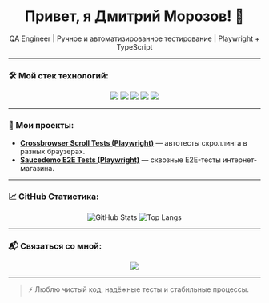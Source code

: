 <h1 align="center">Привет, я Дмитрий Морозов! 👋</h1>

<p align="center">
  QA Engineer | Ручное и автоматизированное тестирование | Playwright + TypeScript
</p>

---

### 🛠 Мой стек технологий:
<p align="center">
  <img src="https://img.shields.io/badge/Playwright-292929?style=for-the-badge&logo=playwright&logoColor=green" />
  <img src="https://img.shields.io/badge/TypeScript-292929?style=for-the-badge&logo=typescript&logoColor=blue" />
  <img src="https://img.shields.io/badge/JavaScript-292929?style=for-the-badge&logo=javascript&logoColor=yellow" />
  <img src="https://img.shields.io/badge/Postman-292929?style=for-the-badge&logo=postman&logoColor=orange" />
  <img src="https://img.shields.io/badge/Git-292929?style=for-the-badge&logo=git&logoColor=red" />
</p>

---

### 📌 Мои проекты:

- [**Crossbrowser Scroll Tests (Playwright)**](https://github.com/Pwnzmoroz/playwright-crossbrowser-scroll) — автотесты скроллинга в разных браузерах.
- [**Saucedemo E2E Tests (Playwright)**](https://github.com/Pwnzmoroz/saucedemo-e2e-tests) — сквозные E2E-тесты интернет-магазина.

---

### 📈 GitHub Статистика:

<p align="center">
  <img src="https://github-readme-stats.vercel.app/api?username=Pwnzmoroz&show_icons=true&theme=tokyonight" alt="GitHub Stats" />
  <img src="https://github-readme-stats.vercel.app/api/top-langs/?username=Pwnzmoroz&layout=compact&theme=tokyonight" alt="Top Langs" />
</p>

---

### 📬 Связаться со мной:

<p align="center">
  <a href="https://t.me/pwnzmoroz">
    <img src="https://img.shields.io/badge/Telegram-292929?style=for-the-badge&logo=telegram&logoColor=white" />
  </a>
</p>

---

> ⚡ Люблю чистый код, надёжные тесты и стабильные процессы.
